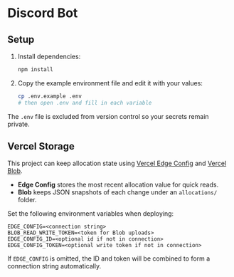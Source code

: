 # Discord Bot

## Setup

1. Install dependencies:
   ```bash
   npm install
   ```
2. Copy the example environment file and edit it with your values:
   ```bash
   cp .env.example .env
   # then open .env and fill in each variable
   ```

The `.env` file is excluded from version control so your secrets remain private.

## Vercel Storage

This project can keep allocation state using [Vercel Edge Config](https://vercel.com/docs/storage/edge-config) and [Vercel Blob](https://vercel.com/docs/vercel-blob).

- **Edge Config** stores the most recent allocation value for quick reads.
- **Blob** keeps JSON snapshots of each change under an `allocations/` folder.

Set the following environment variables when deploying:

```
EDGE_CONFIG=<connection string>
BLOB_READ_WRITE_TOKEN=<token for Blob uploads>
EDGE_CONFIG_ID=<optional id if not in connection>
EDGE_CONFIG_TOKEN=<optional write token if not in connection>
```

If `EDGE_CONFIG` is omitted, the ID and token will be combined to form a connection string automatically.
